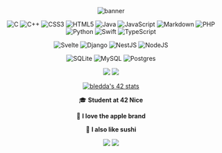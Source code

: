 <!-- https://github.com/Ileriayo/markdown-badges#social -->
<!-- https://rahuldkjain.github.io/gh-profile-readme-generator/ -->

<section align=center> 
 
<img src="https://user-images.githubusercontent.com/34492446/206535290-0c936f9c-806f-4f01-9cec-caa6e6f815e9.png" alt="banner" />

![C](https://img.shields.io/badge/c-%2300599C.svg?style=for-the-badge&logo=c&logoColor=white)
![C++](https://img.shields.io/badge/c++-%2300599C.svg?style=for-the-badge&logo=c%2B%2B&logoColor=white)
![CSS3](https://img.shields.io/badge/css3-%231572B6.svg?style=for-the-badge&logo=css3&logoColor=white)
![HTML5](https://img.shields.io/badge/html5-%23E34F26.svg?style=for-the-badge&logo=html5&logoColor=white)
![Java](https://img.shields.io/badge/java-%23ED8B00.svg?style=for-the-badge&logo=java&logoColor=white)
![JavaScript](https://img.shields.io/badge/javascript-%23323330.svg?style=for-the-badge&logo=javascript&logoColor=%23F7DF1E)
![Markdown](https://img.shields.io/badge/markdown-%23000000.svg?style=for-the-badge&logo=markdown&logoColor=white)
![PHP](https://img.shields.io/badge/php-%23777BB4.svg?style=for-the-badge&logo=php&logoColor=white)
![Python](https://img.shields.io/badge/python-3670A0?style=for-the-badge&logo=python&logoColor=ffdd54)
![Swift](https://img.shields.io/badge/swift-F54A2A?style=for-the-badge&logo=swift&logoColor=white)
![TypeScript](https://img.shields.io/badge/typescript-%23007ACC.svg?style=for-the-badge&logo=typescript&logoColor=white)

![Svelte](https://img.shields.io/badge/svelte-%23f1413d.svg?style=for-the-badge&logo=svelte&logoColor=white)
![Django](https://img.shields.io/badge/django-%23092E20.svg?style=for-the-badge&logo=django&logoColor=white)
![NestJS](https://img.shields.io/badge/nestjs-%23E0234E.svg?style=for-the-badge&logo=nestjs&logoColor=white)
![NodeJS](https://img.shields.io/badge/node.js-6DA55F?style=for-the-badge&logo=node.js&logoColor=white)

![SQLite](https://img.shields.io/badge/sqlite-%2307405e.svg?style=for-the-badge&logo=sqlite&logoColor=white)
![MySQL](https://img.shields.io/badge/mysql-%2300f.svg?style=for-the-badge&logo=mysql&logoColor=white)
![Postgres](https://img.shields.io/badge/postgres-%23316192.svg?style=for-the-badge&logo=postgresql&logoColor=white)
 


<img src="https://komarev.com/ghpvc/?username=louchebem06&color=blueviolet"/>
<img src="https://badgen.net/badge/Born2Code/bledda/purple?cache=86400&icon=https://meta.intra.42.fr/assets/42_logo-7dfc9110a5319a308863b96bda33cea995046d1731cebb735e41b16255106c12.svg"/>
 
<a href="https://github.com/JaeSeoKim/badge42"><img src="https://badge42.vercel.app/api/v2/cl1ffqrw7000909l6lulah7ch/stats?cursusId=21&coalitionId=122" alt="bledda's 42 stats" /></a>

<p>🎓 <strong>Student at 42 Nice</strong></p>
<p>🍎  <strong>I love the apple brand</strong></p>
<p>🍣  <strong>I also like sushi</strong></p>
 
<img src="https://github-readme-stats.vercel.app/api?username=louchebem06&show_icons=true&count_private=true"/>
<img src="https://github-readme-stats.vercel.app/api/top-langs/?username=louchebem06&layout=pie"/>

</section>
